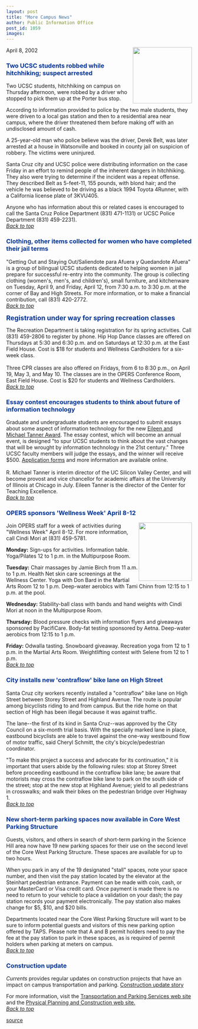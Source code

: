 ```yaml
---
layout: post
title: "More Campus News"
author: Public Information Office
post_id: 1059
images:
---
```


<p>
  April 8, 2002<img align="right" border="0" height="152" src="../art/newstar02-04-02.160.jpg" width="160" alt="">
</p>
<h3>
  <a name="Two" id="Two"></a><font color="#003399">Two UCSC students robbed while hitchhiking; suspect arrested</font>
</h3>
<p>
  Two UCSC students, hitchhiking on campus on Thursday afternoon, were robbed by a driver who stopped to pick them up at the Porter bus stop.
</p>
<p>
  According to information provided to police by the two male students, they were driven to a local gas station and then to a residential area near campus, where the driver threatened them before making off with an undisclosed amount of cash.
</p>
<p>
  A 25-year-old man who police believe was the driver, Derek Belt, was later arrested at a house in Watsonville and booked in county jail on suspicion of robbery. The victims were uninjured.
</p>
<p>
  Santa Cruz city and UCSC police were distributing information on the case Friday in an effort to remind people of the inherent dangers in hitchhiking. They also were trying to determine if the incident was a repeat offense. They described Belt as 5-feet-11, 155 pounds, with blond hair; and the vehicle he was believed to be driving as a black 1994 Toyota 4Runner, with a California license plate of 3KVU405.
</p>
<p>
  Anyone who has information about this or related cases is encouraged to call the Santa Cruz Police Department (831) 471-1131) or UCSC Police Department (831) 459-2231).<br>
  <a href="#Two"><i>Back to top</i></a>
</p>
<h3>
  <a name="Clothing" id="Clothing"></a><font color="#003399">Clothing, other items collected for women who have completed their jail terms</font>
</h3>
<p>
  "Getting Out and Staying Out/Saliendote para Afuera y Quedandote Afuera" is a group of bilingual UCSC students dedicated to helping women in jail prepare for successful re-entry into the community. The group is collecting clothing (women's, men's, and children's), small furniture, and kitchenware on Tuesday, April 9, and Friday, April 12, from 7:30 a.m. to 3:30 p.m. at the corner of Bay and High Streets. For more information, or to make a financial contribution, call (831) 420-2772.<br>
  <a href="#Two"><i>Back to top</i></a>
</p>
<p>
  <a name="Registration" id="Registration"></a><font color="#003399" size="4"><b>Registration under way for spring recreation classes</b></font>
</p>
<p>
  The Recreation Department is taking registration for its spring activities. Call (831) 459-2806 to register by phone. Hip Hop Dance classes are offered on Thursdays at 5:30 and 6:30 p.m. and on Saturdays at 12:30 p.m. at the East Field House. Cost is $18 for students and Wellness Cardholders for a six-week class.<br>
  <br>
  Three CPR classes are also offered on Fridays, from 6 to 8:30 p.m., on April 19, May 3, and May 10. The classes are in the OPERS Conference Room, East Field House. Cost is $20 for students and Wellness Cardholders.<br>
  <a href="#Two"><i>Back to top</i></a>
</p>
<h3>
  <a name="Essay" id="Essay"></a><font color="#003399">Essay contest encourages students to think about future of information technology</font>
</h3>
<p>
  Graduate and undergraduate students are encouraged to submit essays about some aspect of information technology for the new <a href="http://www.soe.ucsc.edu/events/students/tanner.html">Eileen and Michael Tanner Award</a>. The essay contest, which will become an annual event, is designed "to spur UCSC students to think about the vast changes that will be wrought by information technology in the 21st century." Three UCSC faculty members will judge the essays, and the winner will receive $500. <a href="http://www.soe.ucsc.edu/events/students/tanner.html">Application forms</a> and more information are available online.<br>
  <br>
  R. Michael Tanner is interim director of the UC Silicon Valley Center, and will become provost and vice chancellor for academic affairs at the University of Illinois at Chicago in July. Eileen Tanner is the director of the Center for Teaching Excellence.<br>
  <a href="#Two"><i>Back to top</i></a>
</p>
<h3>
  <a name="OPERS" id="OPERS"></a><font color="#003399">OPERS sponsors 'Wellness Week' April 8-12</font>
</h3>
<p>
  <img align="right" border="0" height="158" src="../art/ucopersslug.gif" width="144" alt="">Join OPERS staff for a week of activities during "Wellness Week" April 8-12. For more information, call Cindi Mori at (831) 459-5781.
</p>
<p>
  <b>Monday:</b> Sign-ups for activities. Information table. Yoga/Pilates 12 to 1 p.m. in the Multipurpose Room.
</p>
<p>
  <b>Tuesday:</b> Chair massages by Jamie Birch from 11 a.m. to 1 p.m. Health Net skin care screenings at the Wellness Center. Yoga with Don Bard in the Martial Arts Room 12 to 1 p.m. Deep-water aerobics with Tami Chinn from 12:15 to 1 p.m. at the pool.
</p>
<p>
  <b>Wednesday:</b> Stability-ball class with bands and hand weights with Cindi Mori at noon in the Multipurpose Room.
</p>
<p>
  <b>Thursday:</b> Blood pressure checks with information flyers and giveaways sponsored by PacifiCare. Body-fat testing sponsored by Aetna. Deep-water aerobics from 12:15 to 1 p.m.
</p>
<p>
  <b>Friday:</b> Odwalla tasting. Snowboard giveaway. Recreation yoga from 12 to 1 p.m. in the Martial Arts Room. Weightlifting contest with Selene from 12 to 1 p.m.<br>
  <a href="#Two"><i>Back to top</i></a>
</p>
<h3>
  <a name="City" id="City"></a><font color="#003399">City installs new 'contraflow' bike lane on High Street</font>
</h3>
<p>
  Santa Cruz city workers recently installed a "contraflow" bike lane on High Street between Storey Street and Highland Avenue. The route is popular among bicyclists riding to and from campus. But the ride home on that section of High has been illegal because it was against traffic.
</p>
<p>
  The lane--the first of its kind in Santa Cruz--was approved by the City Council on a six-month trial basis. With the specially marked lane in place, eastbound bicyclists are able to travel against the one-way westbound flow of motor traffic, said Cheryl Schmitt, the city's bicycle/pedestrian coordinator.
</p>
<p>
  "To make this project a success and advocate for its continuation," it is important that users abide by the following rules: stop at Storey Street before proceeding eastbound in the contraflow bike lane; be aware that motorists may cross the contraflow bike lane to park on the south side of the street; stop at the new stop at Highland Avenue; yield to all pedestrians in crosswalks; and walk their bikes on the pedestrian bridge over Highway 1.<br>
  <a href="#Two"><i>Back to top</i></a>
</p>
<h3>
  <a name="New" id="New"></a><font color="#003399">New short-term parking spaces now available in Core West Parking Structure</font>
</h3>
<p>
  Guests, visitors, and others in search of short-term parking in the Science Hill area now have 19 new parking spaces for their use on the second level of the Core West Parking Structure. These spaces are available for up to two hours.
</p>
<p>
  When you park in any of the 19 designated "stall" spaces, note your space number, and then visit the pay station located by the elevator at the Steinhart pedestrian entrance. Payment can be made with coin, cash, or your MasterCard or Visa credit card. Once payment is made there is no need to return to your vehicle to place a validation on your dash; the pay station records your payment electronically. The pay station also makes change for $5, $10, and $20 bills.
</p>
<p>
  Departments located near the Core West Parking Structure will want to be sure to inform potential guests and visitors of this new parking option offered by TAPS. Please note that A and B permit holders need to pay the fee at the pay station to park in these spaces, as is required of permit holders when parking at meters on campus.<br>
  <a href="#Two"><i>Back to top</i></a>
</p>
<h3>
  <a name="Construction" id="Construction"></a><font color="#003399">Construction update</font>
</h3>
<p>
  <i>Currents</i> provides regular updates on construction projects that have an impact on campus transportation and parking. <a href="../../construction.html">Construction update story</a>
</p>
<p>
  For more information, visit the <a href="http://www2.ucsc.edu/taps/">Transportation and Parking Services web site</a> and the <a href="http://www2.ucsc.edu/ppc/">Physical Planning and Construction web site.<br></a><a href="#Two"><i>Back to top</i></a>
</p>
<p>

[source](http://www1.ucsc.edu/currents/01-02/04-08/morenews.html "Permalink to morenews")
